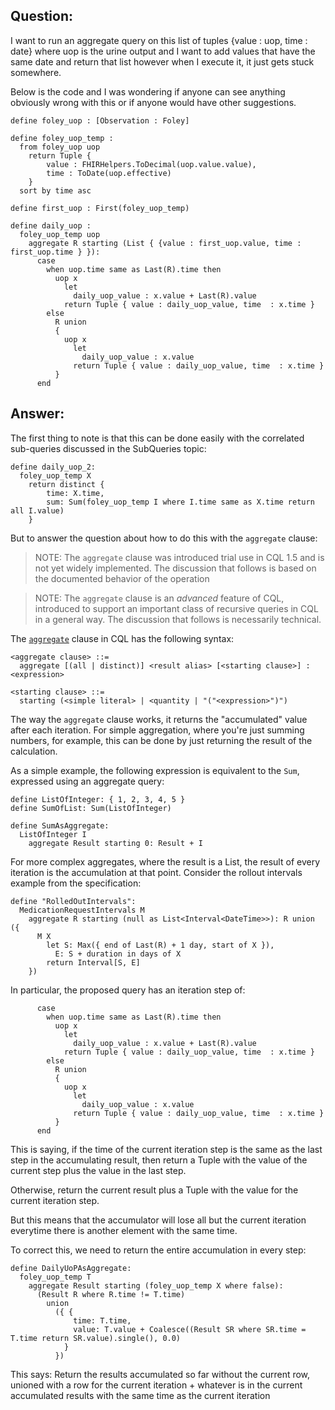 
## Question:

I want to run an aggregate query on this list of tuples {value : uop, time : date} 
where uop is the urine output and I want to add values that have the same date and return that list however when I execute it, it just gets stuck somewhere. 

Below is the code and I was wondering if anyone can see anything obviously wrong with this or if anyone would have other suggestions.

```cql
define foley_uop : [Observation : Foley]

define foley_uop_temp :
  from foley_uop uop
    return Tuple {
        value : FHIRHelpers.ToDecimal(uop.value.value),
        time : ToDate(uop.effective)
    }
  sort by time asc

define first_uop : First(foley_uop_temp)

define daily_uop :
  foley_uop_temp uop
    aggregate R starting (List { {value : first_uop.value, time : first_uop.time } }):
      case 
        when uop.time same as Last(R).time then
          uop x  
            let
              daily_uop_value : x.value + Last(R).value
            return Tuple { value : daily_uop_value, time  : x.time }
        else
          R union 
          {
            uop x
              let
                daily_uop_value : x.value
              return Tuple { value : daily_uop_value, time  : x.time }
          }
      end
```

## Answer:

The first thing to note is that this can be done easily with the correlated sub-queries
discussed in the SubQueries topic:

```cql
define daily_uop_2:
  foley_uop_temp X
    return distinct { 
        time: X.time, 
        sum: Sum(foley_uop_temp I where I.time same as X.time return all I.value) 
    }
```

But to answer the question about how to do this with the `aggregate` clause:

> NOTE: The `aggregate` clause was introduced trial use in CQL 1.5 and is not yet widely implemented. The discussion that follows is based on the documented behavior of the operation

> NOTE: The `aggregate` clause is an _advanced_ feature of CQL, introduced to support an important class of recursive queries in CQL in a general way. The discussion that follows is necessarily technical.

The [`aggregate`](https://cql.hl7.org/03-developersguide.html#aggregate-queries
) clause in CQL has the following syntax:

```
<aggregate clause> ::=
  aggregate [(all | distinct)] <result alias> [<starting clause>] : <expression>

<starting clause> ::=
  starting (<simple literal> | <quantity | "("<expression>")")
```

The way the `aggregate` clause works, it returns the "accumulated" value after each iteration.
For simple aggregation, where you're just summing numbers, for example, this can be done by
just returning the result of the calculation.

As a simple example, the following expression is equivalent to the `Sum`, expressed using an aggregate query:

```cql
define ListOfInteger: { 1, 2, 3, 4, 5 }
define SumOfList: Sum(ListOfInteger)

define SumAsAggregate:
  ListOfInteger I
    aggregate Result starting 0: Result + I
```

For more complex aggregates, where the result is a List, the result of every iteration is
the accumulation at that point. Consider the rollout intervals example from the specification:

```cql
define "RolledOutIntervals":
  MedicationRequestIntervals M
    aggregate R starting (null as List<Interval<DateTime>>): R union ({
      M X
        let S: Max({ end of Last(R) + 1 day, start of X }),
          E: S + duration in days of X
        return Interval[S, E]
    })
```

In particular, the proposed query has an iteration step of:

```cql
      case 
        when uop.time same as Last(R).time then
          uop x  
            let
              daily_uop_value : x.value + Last(R).value
            return Tuple { value : daily_uop_value, time  : x.time }
        else
          R union 
          {
            uop x
              let
                daily_uop_value : x.value
              return Tuple { value : daily_uop_value, time  : x.time }
          }
      end
```

This is saying, if the time of the current iteration step is the same as the last step in the 
accumulating result, then return a Tuple with the value of the current step plus the value in the
last step.

Otherwise, return the current result plus a Tuple with the value for the current iteration step.

But this means that the accumulator will lose all but the current iteration everytime there is another
element with the same time.

To correct this, we need to return the entire accumulation in every step:

```
define DailyUoPAsAggregate:
  foley_uop_temp T
    aggregate Result starting (foley_uop_temp X where false):      
      (Result R where R.time != T.time)
        union
          ({ { 
              time: T.time, 
              value: T.value + Coalesce((Result SR where SR.time = T.time return SR.value).single(), 0.0) 
            } 
          })
```

This says:
Return the results accumulated so far without the current row, unioned with a row for the current
iteration + whatever is in the current accumulated results with the same time as the current iteration

